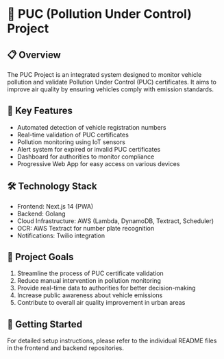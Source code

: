 # 🚗 PUC (Pollution Under Control) Project

## 📋 Overview

The PUC Project is an integrated system designed to monitor vehicle pollution and validate Pollution Under Control (PUC) certificates. It aims to improve air quality by ensuring vehicles comply with emission standards.

## 🌟 Key Features

- Automated detection of vehicle registration numbers
- Real-time validation of PUC certificates
- Pollution monitoring using IoT sensors
- Alert system for expired or invalid PUC certificates
- Dashboard for authorities to monitor compliance
- Progressive Web App for easy access on various devices

## 🛠️ Technology Stack

- Frontend: Next.js 14 (PWA)
- Backend: Golang
- Cloud Infrastructure: AWS (Lambda, DynamoDB, Textract, Scheduler)
- OCR: AWS Textract for number plate recognition
- Notifications: Twilio integration

## 🎯 Project Goals

1. Streamline the process of PUC certificate validation
2. Reduce manual intervention in pollution monitoring
3. Provide real-time data to authorities for better decision-making
4. Increase public awareness about vehicle emissions
5. Contribute to overall air quality improvement in urban areas

## 🚀 Getting Started

For detailed setup instructions, please refer to the individual README files in the frontend and backend repositories.
